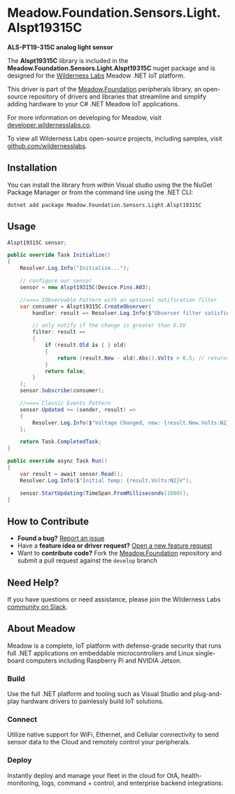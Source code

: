 # Meadow.Foundation.Sensors.Light.Alspt19315C

**ALS-PT19-315C analog light sensor**

The **Alspt19315C** library is included in the **Meadow.Foundation.Sensors.Light.Alspt19315C** nuget package and is designed for the [Wilderness Labs](www.wildernesslabs.co) Meadow .NET IoT platform.

This driver is part of the [Meadow.Foundation](https://developer.wildernesslabs.co/Meadow/Meadow.Foundation/) peripherals library, an open-source repository of drivers and libraries that streamline and simplify adding hardware to your C# .NET Meadow IoT applications.

For more information on developing for Meadow, visit [developer.wildernesslabs.co](http://developer.wildernesslabs.co/).

To view all Wilderness Labs open-source projects, including samples, visit [github.com/wildernesslabs](https://github.com/wildernesslabs/).

## Installation

You can install the library from within Visual studio using the the NuGet Package Manager or from the command line using the .NET CLI:

`dotnet add package Meadow.Foundation.Sensors.Light.Alspt19315C`
## Usage

```csharp
Alspt19315C sensor;

public override Task Initialize()
{
    Resolver.Log.Info("Initialize...");

    // configure our sensor
    sensor = new Alspt19315C(Device.Pins.A03);

    //==== IObservable Pattern with an optional notification filter
    var consumer = Alspt19315C.CreateObserver(
        handler: result => Resolver.Log.Info($"Observer filter satisfied: {result.New.Volts:N2}V, old: {result.Old?.Volts:N2}V"),

        // only notify if the change is greater than 0.5V
        filter: result =>
        {
            if (result.Old is { } old)
            {
                return (result.New - old).Abs().Volts > 0.5; // returns true if > 0.5V change.
            }
            return false;
        }
    );
    sensor.Subscribe(consumer);

    //==== Classic Events Pattern
    sensor.Updated += (sender, result) =>
    {
        Resolver.Log.Info($"Voltage Changed, new: {result.New.Volts:N2}V, old: {result.Old?.Volts:N2}V");
    };

    return Task.CompletedTask;
}

public override async Task Run()
{
    var result = await sensor.Read();
    Resolver.Log.Info($"Initial temp: {result.Volts:N2}V");

    sensor.StartUpdating(TimeSpan.FromMilliseconds(1000));
}

```
## How to Contribute

- **Found a bug?** [Report an issue](https://github.com/WildernessLabs/Meadow_Issues/issues)
- Have a **feature idea or driver request?** [Open a new feature request](https://github.com/WildernessLabs/Meadow_Issues/issues)
- Want to **contribute code?** Fork the [Meadow.Foundation](https://github.com/WildernessLabs/Meadow.Foundation) repository and submit a pull request against the `develop` branch


## Need Help?

If you have questions or need assistance, please join the Wilderness Labs [community on Slack](http://slackinvite.wildernesslabs.co/).
## About Meadow

Meadow is a complete, IoT platform with defense-grade security that runs full .NET applications on embeddable microcontrollers and Linux single-board computers including Raspberry Pi and NVIDIA Jetson.

### Build

Use the full .NET platform and tooling such as Visual Studio and plug-and-play hardware drivers to painlessly build IoT solutions.

### Connect

Utilize native support for WiFi, Ethernet, and Cellular connectivity to send sensor data to the Cloud and remotely control your peripherals.

### Deploy

Instantly deploy and manage your fleet in the cloud for OtA, health-monitoring, logs, command + control, and enterprise backend integrations.


